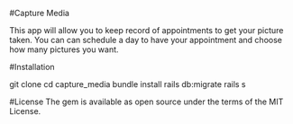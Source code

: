 #Capture Media

This app will allow you to keep record of appointments to get your picture taken. You can can schedule a day to have your appointment and choose how many pictures you want.

#Installation

git clone 
cd capture_media
bundle install
rails db:migrate
rails s

#License
The gem is available as open source under the terms of the MIT License.
